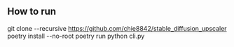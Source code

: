 ## How to run
git clone --recursive https://github.com/chie8842/stable_diffusion_upscaler
poetry install --no-root
poetry run python cli.py
